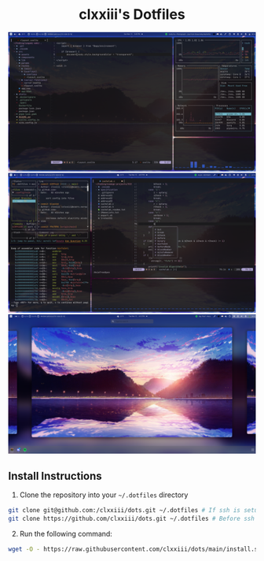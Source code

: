 <div align="center">
<h1>clxxiii's Dotfiles</h1>
</div>

![Desktop Screenshot](https://github.com/clxxiii/dots/blob/main/Screenshots/Desktop.png?raw=true)
![Desktop Screenshot 2](https://github.com/clxxiii/dots/blob/main/Screenshots/Cachelab-Example.png?raw=true)
![Workspaces](https://github.com/clxxiii/dots/blob/main/Screenshots/Workspaces.png?raw=true)
## Install Instructions
1. Clone the repository into your `~/.dotfiles` directory
```bash
git clone git@github.com:/clxxiii/dots.git ~/.dotfiles # If ssh is setup
git clone https://github.com/clxxiii/dots.git ~/.dotfiles # Before ssh setup
```

2. Run the following command:
```bash
wget -O - https://raw.githubusercontent.com/clxxiii/dots/main/install.sh | sh
```

